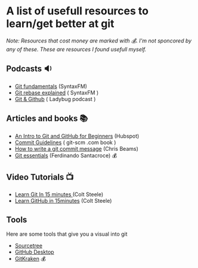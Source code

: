# A list of usefull resources to learn/get better at git

_Note: Resources that cost money are marked with 💰. I'm not sponcored by any of these. These are resources I found usefull myself._

## Podcasts 🔉

* [Git fundamentals](https://open.spotify.com/episode/3E9rAq4OUO5KNH9dEFVony?si=8LiF43NqSHOWsF05sE4hnQ) (SyntaxFM)
* [Git rebase explained](https://open.spotify.com/episode/0Sxv86yBWWA9RJRisMUj7C?si=4XnZkeYIR66PdX3vl5EhGw) ( SyntaxFM )
* [Git & Github](https://www.ladybug.dev/episodes/git-and-github) ( Ladybug podcast )

## Articles and books 📚
* [An Intro to Git and GitHub for Beginners](https://product.hubspot.com/blog/git-and-github-tutorial-for-beginners) (Hubspot)
* [Commit Guidelines](https://www.git-scm.com/book/en/v2/Distributed-Git-Contributing-to-a-Project#_commit_guidelines) ( git-scm .com book )
* [How to write a git commit message](https://chris.beams.io/posts/git-commit/) (Chris Beams)
* [Git essentials](https://www.packtpub.com/product/git-essentials/9781785287909)  (Ferdinando Santacroce) 💰

## Video Tutorials 📺
* [Learn Git In 15 minutes ](https://www.youtube.com/watch?v=USjZcfj8yxE) (Colt Steele)
* [Learn GitHub in 15minutes](https://www.youtube.com/watch?v=nhNq2kIvi9s) (Colt Steele)


## Tools
Here are some tools that give you a visual into git

* [Sourcetree](https://www.sourcetreeapp.com/)
* [GitHub Desktop](https://desktop.github.com/)
* [GitKraken](https://www.gitkraken.com/download) 💰
